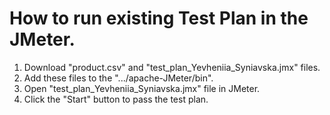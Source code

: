 # How to run existing Test Plan in the JMeter.
1. Download "product.csv" and "test_plan_Yevheniia_Syniavska.jmx" files.
2. Add these files to the ".../apache-JMeter/bin".
3. Open "test_plan_Yevheniia_Syniavska.jmx" file in JMeter.
4. Click the "Start" button to pass the test plan.

